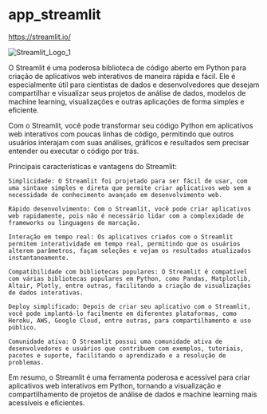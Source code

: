 # app_streamlit



https://streamlit.io/

![Streamlit_Logo_1](https://github.com/Samuel-Oliveira-saturno/app_streamlit/assets/120234429/6d3ed159-915f-462d-adef-4124bba68fea)

O Streamlit é uma poderosa biblioteca de código aberto em Python para criação de aplicativos web interativos de maneira rápida e fácil. Ele é especialmente útil para cientistas de dados e desenvolvedores que desejam compartilhar e visualizar seus projetos de análise de dados, modelos de machine learning, visualizações e outras aplicações de forma simples e eficiente.

Com o Streamlit, você pode transformar seu código Python em aplicativos web interativos com poucas linhas de código, permitindo que outros usuários interajam com suas análises, gráficos e resultados sem precisar entender ou executar o código por trás.

Principais características e vantagens do Streamlit:

    Simplicidade: O Streamlit foi projetado para ser fácil de usar, com uma sintaxe simples e direta que permite criar aplicativos web sem a necessidade de conhecimento avançado em desenvolvimento web.

    Rápido desenvolvimento: Com o Streamlit, você pode criar aplicativos web rapidamente, pois não é necessário lidar com a complexidade de frameworks ou linguagens de marcação.

    Interação em tempo real: Os aplicativos criados com o Streamlit permitem interatividade em tempo real, permitindo que os usuários alterem parâmetros, façam seleções e vejam os resultados atualizados instantaneamente.

    Compatibilidade com bibliotecas populares: O Streamlit é compatível com várias bibliotecas populares em Python, como Pandas, Matplotlib, Altair, Plotly, entre outras, facilitando a criação de visualizações de dados interativas.

    Deploy simplificado: Depois de criar seu aplicativo com o Streamlit, você pode implantá-lo facilmente em diferentes plataformas, como Heroku, AWS, Google Cloud, entre outras, para compartilhamento e uso público.

    Comunidade ativa: O Streamlit possui uma comunidade ativa de desenvolvedores e usuários que contribuem com exemplos, tutoriais, pacotes e suporte, facilitando o aprendizado e a resolução de problemas.

Em resumo, o Streamlit é uma ferramenta poderosa e acessível para criar aplicativos web interativos em Python, tornando a visualização e compartilhamento de projetos de análise de dados e machine learning mais acessíveis e eficientes.

